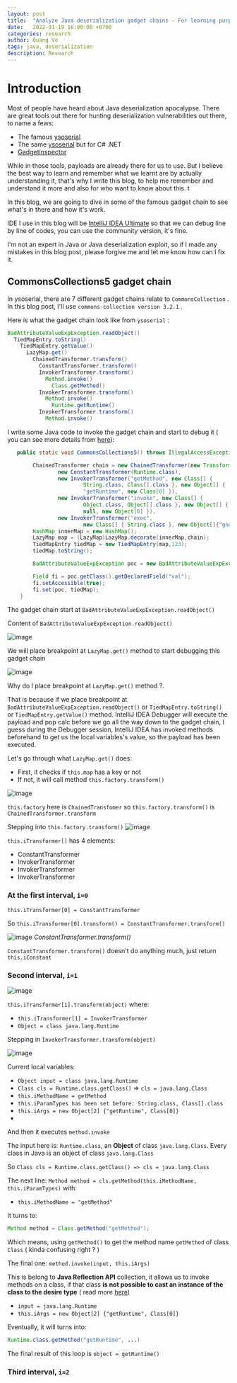 ```yaml
---
layout: post
title:  "Analyze Java deserialization gadget chains - For learning purpose"
date:   2022-01-19 16:00:00 +0700
categories: research
author: Quang Vo
tags: java, deserialization
description: Research
---
```


# Introduction 
Most of people have heard about Java deserialization apocalypse. There are great tools out there for hunting deserialization vulnerabilities out there, to name a fews:
- The famous [ysoserial](https://github.com/frohoff/ysoserial)
- The same [ysoserial](https://github.com/pwntester/ysoserial.net) but for C# .NET
- [Gadgetinspector](https://github.com/JackOfMostTrades/gadgetinspector)

While in those tools, payloads are already there for us to use. But I believe the best way to learn and remember what we learnt are by actually understanding it, that's why I write this blog, to help me remember and understand it more and also for who want to know about this. t

In this blog, we are going to dive in some of the famous gadget chain to see what's in there and how it's work.

IDE I use in this blog will be [IntelliJ IDEA Ultimate](https://www.jetbrains.com/idea/) so that we can debug line by line of codes, you can use the community version, it's fine.

I'm not an expert in Java or Java deserialization exploit, so if I made any mistakes in this blog post, please forgive me and let me know how can I fix it.

## CommonsCollections5 gadget chain

In ysoserial, there are 7 different gadget chains relate to `CommonsCollection` . In this blog post, I'll use `commons-collection version 3.2.1` .

Here is what the gadget chain look like from `ysoserial` : 

```java
BadAttributeValueExpException.readObject()
  TiedMapEntry.toString()
    TiedMapEntry.getValue()
      LazyMap.get()
        ChainedTransformer.transform()
          ConstantTransformer.transform()
          InvokerTransformer.transform()
            Method.invoke()
              Class.getMethod()
          InvokerTransformer.transform()
            Method.invoke()
              Runtime.getRuntime()
          InvokerTransformer.transform()
            Method.invoke()
```

I write some Java code to invoke the gadget chain and start to debug it ( you can see more details from [here](https://github.com/frohoff/ysoserial/blob/master/src/main/java/ysoserial/payloads/CommonsCollections5.java)):
```java
   public static void CommonsCollections5() throws IllegalAccessException, NoSuchFieldException {

        ChainedTransformer chain = new ChainedTransformer(new Transformer[] {
                new ConstantTransformer(Runtime.class),
                new InvokerTransformer("getMethod", new Class[] {
                        String.class, Class[].class }, new Object[] {
                        "getRuntime", new Class[0] }),
                new InvokerTransformer("invoke", new Class[] {
                        Object.class, Object[].class }, new Object[] {
                        null, new Object[0] }),
                new InvokerTransformer("exec",
                        new Class[] { String.class }, new Object[]{"gnome-calculator"})});
        HashMap innerMap = new HashMap();
        LazyMap map = (LazyMap)LazyMap.decorate(innerMap,chain);
        TiedMapEntry tiedMap = new TiedMapEntry(map,123);
        tiedMap.toString();

        BadAttributeValueExpException poc = new BadAttributeValueExpException(null);

        Field fi = poc.getClass().getDeclaredField("val");
        fi.setAccessible(true);
        fi.set(poc, tiedMap);
    }
```

The gadget chain start at `BadAttributeValueExpException.readObject()`

Content of `BadAttributeValueExpException.readObject()`

![image](https://user-images.githubusercontent.com/37280106/150266360-12b657d4-9f5a-45ee-aa0f-dccd4bd4a735.png)

We will place breakpoint at `LazyMap.get()` method to start debugging this gadget chain

![image](https://user-images.githubusercontent.com/37280106/150266663-855ce765-8fcb-488e-88d8-e71c93f271bf.png)

Why do I place breakpoint at `LazyMap.get()` method ?. 

That is because if we place breakpoint at `BadAttributeValueExpException.readObject()` or `TiedMapEntry.toString()` or `TiedMapEntry.getValue()` method.
IntelliJ IDEA Debugger will execute the payload and pop calc before we go all the way down to the gadget chain, I guess during the Debugger session, IntelliJ IDEA has invoked methods beforehand to get us the local variables's value, so the payload has been executed.


Let's go through what `LazyMap.get()` does:
- First, it checks if `this.map` has a key or not
- If not, it will call method `this.factory.transform()`

![image](https://user-images.githubusercontent.com/37280106/150267702-fc9a2313-8360-4e8a-8720-cf7cebbec500.png)

`this.factory` here is `ChainedTransfomer` so `this.factory.transform()` is `ChainedTransformer.transform` 

Stepping into `this.factory.transform()`
![image](https://user-images.githubusercontent.com/37280106/150271971-8917f61a-4674-4015-bfc3-6e033447f2cb.png)



`this.iTransformer[]` has 4 elements:
- ConstantTransformer
- InvokerTransformer
- InvokerTransformer
- InvokerTransformer

### At the first interval, `i=0` 

`this.iTransformer[0] = ConstantTransformer` 

So `this.iTransformer[0].transform() = ConstantTransformer.transform()`


![image](https://user-images.githubusercontent.com/37280106/150269639-b80b205d-e819-402b-89a4-1b56d8c3222e.png)
*ConstantTransformer.transform()*

`ConstantTransformer.transform()` doesn't do anything much, just return `this.iConstant` 

### Second interval, `i=1`

![image](https://user-images.githubusercontent.com/37280106/150272216-e36be323-b30c-4c2d-8fe1-52203a75154a.png)

`this.iTransformer[1].transform(object)` where:
- `this.iTransformer[1] = InvokerTransformer`
- `Object = class java.lang.Runtime` 

Stepping in `InvokerTransformer.transform(object)` 

![image](https://user-images.githubusercontent.com/37280106/150272502-2170d79d-a22f-43d9-89a0-09e094a6a975.png)

Current local variables:
- `Object input = class java.lang.Runtime` 
- `Class cls = Runtime.class.getClass()` => `cls = java.lang.Class` 
- `this.iMethodName = getMethod` 
- `this.iParamTypes has been set before: String.class, Class[].class`
- `this.iArgs = new Object[2] {"getRuntime", Class[0]}` 
- 
And then it executes `method.invoke` 

The input here is: `Runtime.class`, an **Object** of class `java.lang.Class`. Every class in Java is an object of class `java.lang.Class` 

So `Class cls = Runtime.class.getClass() => cls = java.lang.Class` 

The next line: `Method method = cls.getMethod(this.iMethodName, this.iParamTypes)` with:
- `this.iMethodName = "getMethod"`

It turns to:
```java
Method method = Class.getMethod("getMethod"); 
```
Which means, using `getMethod()` to get the method name `getMethod` of class `Class` ( kinda confusing right ? )

The final one: `method.invoke(input, this.iArgs)`

This is belong to **Java Reflection API** collection, it allows us to invoke methods on a class, if that class **is not possible to cast an instance of the class to the desire type** ( read more [here](https://docs.oracle.com/javase/tutorial/reflect/member/methodInvocation.html))

- `input = java.lang.Runtime`
- `this.iArgs = new Object[2] {"getRuntime", Class[0]}`

Eventually, it will turns into:
```java
Runtime.class.getMethod("getRuntime", ...)
```

The final result of this loop is `object = getRuntime()` 

### Third interval, `i=2`

